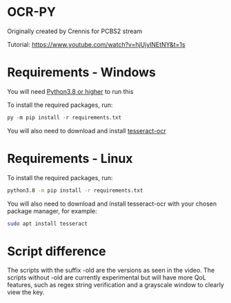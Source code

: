 # OCR-PY
Originally created by Crennis for PCBS2 stream

Tutorial: https://www.youtube.com/watch?v=hjUjylNEtNY&t=1s

# Requirements - Windows
You will need [Python3.8 or higher](https://www.python.org/downloads/) to run this

To install the required packages, run:
```py
py -m pip install -r requirements.txt
```
You will also need to download and install [tesseract-ocr](https://github.com/tesseract-ocr/tesseract#installing-tesseract)

# Requirements - Linux
To install the required packages, run:
```bash
python3.8 -m pip install -r requirements.txt
```
You will also need to download and install tesseract-ocr with your chosen package manager, for example:
```bash
sudo apt install tesseract
```
# Script difference

The scripts with the suffix -old are the versions as seen in the video. The scripts without -old are currently experimental but will have more QoL features, such as regex string verification and a grayscale window to clearly view the key.
